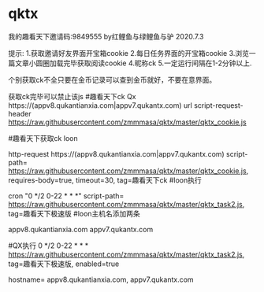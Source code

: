 # qktx
我的趣看天下邀请码:9849555
by红鲤鱼与绿鲤鱼与驴 2020.7.3

提示:
1.获取邀请好友界面开宝箱cookie
2.每日任务界面的开宝箱cookie
3.浏览一篇文章小圆圈加载完毕获取阅读cookie
4.昵称ck
5.一定运行间隔在1-2分钟以上.

个别获取ck不全只要在金币记录可以查到金币就好，不要在意界面。

获取ck完毕可以禁止该js
#趣看天下ck Qx
https:\/\/(appv8\.qukantianxia\.com|appv7\.qukantx\.com) url script-request-header https://raw.githubusercontent.com/zmmmasa/qktx/master/qktx_cookie.js

#趣看天下获取ck loon

http-request https:\/\/(appv8\.qukantianxia\.com|appv7\.qukantx\.com) script-path= https://raw.githubusercontent.com/zmmmasa/qktx/master/qktx_cookie.js, requires-body=true, timeout=30, tag=趣看天下ck
#loon执行

cron "0 */2 0-22 * * *" script-path= https://raw.githubusercontent.com/zmmmasa/qktx/master/qktx_task2.js, tag=趣看天下极速版
#loon主机名添加两条

appv8.qukantianxia.com
appv7.qukantx.com

#QX执行
0 */2 0-22 * * * https://raw.githubusercontent.com/zmmmasa/qktx/master/qktx_task2.js, tag=趣看天下极速版, enabled=true

hostname= appv8.qukantianxia.com, appv7.qukantx.com
